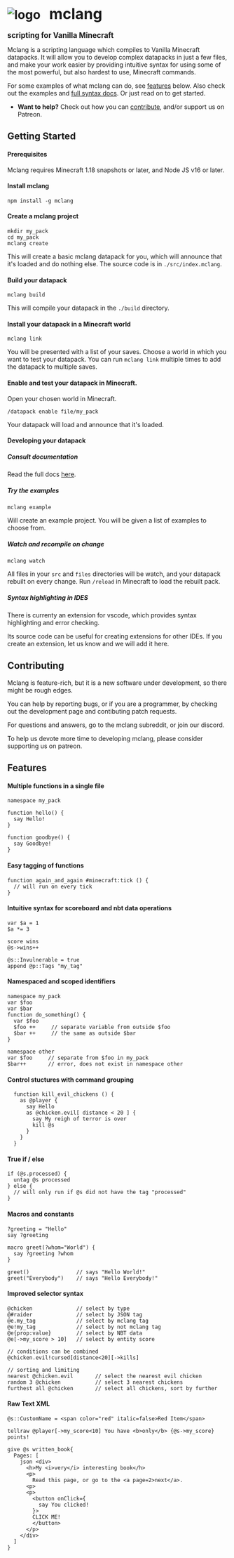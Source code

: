 # ![logo](docs/mclang-logo-small.png) &nbsp;&nbsp;<big>mclang</big>
<big><b>scripting for Vanilla Minecraft</b></big>

Mclang is a scripting language which compiles to Vanilla Minecraft datapacks. It will allow you to develop complex datapacks in just a few files, and make your work easier by providing intuitive syntax for using some of the most powerful, but also hardest to use, Minecraft commands.

For some examples of what mclang can do, see [features](#features) below. Also check out the examples and [full syntax docs](docs/SYNTAX.md). Or just read on to get started.

- <b>Want to help?</b> Check out how you can [contribute](#contributing), and/or support us on Patreon.

## Getting Started
#### Prerequisites
Mclang requires Minecraft 1.18 snapshots or later, and Node JS v16 or later.
#### Install mclang
````
npm install -g mclang
````
#### Create a mclang project
````
mkdir my_pack
cd my_pack
mclang create
````
This will create a basic mclang datapack for you, which will announce that it's loaded and do nothing else. The source code is in `./src/index.mclang`.

#### Build your datapack
````
mclang build
````
This will compile your datapack in the `./build` directory.

#### Install your datapack in a Minecraft world
````
mclang link
````
You will be presented with a list of your saves. Choose a world in which you want to test your datapack. You can run `mclang link` multiple times to add the datapack to multiple saves.

#### Enable and test your datapack in Minecraft.
Open your chosen world in Minecraft. 
````
/datapack enable file/my_pack
````
Your datapack will load and announce that it's loaded.

#### Developing your datapack
##### Consult documentation
Read the full docs [here](docs/intro.md).
##### Try the examples
````
mclang example 
````
Will create an example project. You will be given a list of examples to choose from.

##### Watch and recompile on change
````
mclang watch
````
All files in your `src` and `files` directories will be watch, and your datapack rebuilt on every change. Run `/reload` in Minecraft to load the rebuilt pack.

##### Syntax highlighting in IDES
There is currenty an extension for vscode, which provides syntax highlighting and error checking.

Its source code can be useful for creating extensions for other IDEs. If you create an extension, let us know and we will add it here.

## Contributing
Mclang is feature-rich, but it is a new software under development, so there might be rough edges.

You can help by reporting bugs, or if you are a programmer, by checking out the development page and contibuting patch requests.

For questions and answers, go to the mclang subreddit, or join our discord.

To help us devote more time to developing mclang, please consider supporting us on patreon.

## Features

#### Multiple functions in a single file
````
namespace my_pack

function hello() {
  say Hello!
}

function goodbye() {
  say Goodbye!
}
````
#### Easy tagging of functions
````
function again_and_again #minecraft:tick () {
  // will run on every tick
}
````
#### Intuitive syntax for scoreboard and nbt data operations
````
var $a = 1
$a *= 3

score wins
@s->wins++

@s::Invulnerable = true
append @p::Tags "my_tag"

````
#### Namespaced and scoped identifiers
````
namespace my_pack
var $foo
var $bar
function do_something() {
  var $foo 
  $foo ++     // separate variable from outside $foo
  $bar ++     // the same as outside $bar
}

namespace other
var $foo     // separate from $foo in my_pack
$bar++       // error, does not exist in namespace other

````
#### Control stuctures with command grouping
```
  function kill_evil_chickens () {
    as @player {
      say Hello
      as @chicken.evil[ distance < 20 ] {
        say My reigh of terror is over
        kill @s
      }
    }
  }
````
#### True if / else
````
if (@s.processed) {
  untag @s processed
} else {
  // will only run if @s did not have the tag "processed"
}
````
#### Macros and constants
````
?greeting = "Hello"
say ?greeting

macro greet(?whom="World") {
  say ?greeting ?whom
}

greet()               // says "Hello World!"
greet("Everybody")    // says "Hello Everybody!"
````
#### Improved selector syntax
````
@chicken              // select by type
@#raider              // select by JSON tag
@e.my_tag             // select by mclang tag
@e!my_tag             // select by not mclang tag
@e{prop:value}        // select by NBT data
@e[->my_score > 10]   // select by entity score

// conditions can be combined
@chicken.evil!cursed[distance<20][->kills]

// sorting and limiting
nearest @chicken.evil       // select the nearest evil chicken
random 3 @chicken           // select 3 nearest chickens
furthest all @chicken       // select all chickens, sort by further
````
#### Raw Text XML
````
@s::CustomName = <span color="red" italic=false>Red Item</span>

tellraw @player[->my_score<10] You have <b>only</b> {@s->my_score} points!

give @s written_book{
  Pages: [
    json <div>
      <h>My <i>very</i> interesting book</h>
      <p>
        Read this page, or go to the <a page=2>next</a>.
      <p>
      <p>
        <button onClick={ 
          say You clicked!
        }>
        CLICK ME!
        </button>
      </p>
    </div>
  ]
} 
````

